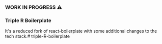 ### WORK IN PROGRESS ⚠️
### Triple R Boilerplate

It's a reduced fork of react-boilerplate with some additional changes to the tech stack.# triple-R-boilerplate
